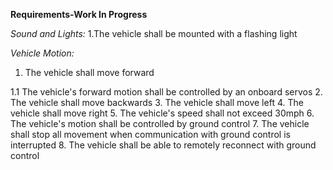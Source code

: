 **Requirements-Work In Progress**

*Sound and Lights:*
1.The vehicle shall be mounted with a flashing light

*Vehicle Motion:*

1. The vehicle shall move forward

  1.1 The vehicle's forward motion shall be controlled by an onboard servos
2. The vehicle shall move backwards
3. The vehicle shall move left
4. The vehicle shall move right
5. The vehicle's speed shall not exceed 30mph
6. The vehicle's motion shall be controlled by ground control
7. The vehicle shall stop all movement when communication with ground control is interrupted
8. The vehicle shall be able to remotely reconnect with ground control

